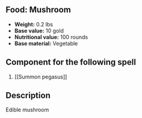 ## Food: Mushroom

- **Weight:** 0.2 lbs
- **Base value:** 10 gold
- **Nutritional value:** 100 rounds
- **Base material:** Vegetable

## Component for the following spell

1. [[Summon pegasus]]

## Description

Edible mushroom
